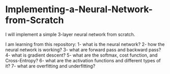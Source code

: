 # Implementing-a-Neural-Network-from-Scratch
I will implement a simple 3-layer neural network from scratch.

I am learning from this repository:
1- what is the neural network?
2- how the neural network is working?
3- what are forward pass and backward pass?
4- what is gradient descent?
5- what are the softmax, cost function, and Cross-Entropy?
6- what are the activation functions and different types of it?
7- what are overfitting and underfitting?

